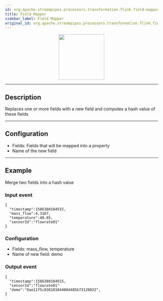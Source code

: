 ```yaml
---
id: org.apache.streampipes.processors.transformation.flink.field-mapper
title: Field Mapper
sidebar_label: Field Mapper
original_id: org.apache.streampipes.processors.transformation.flink.field-mapper
---
```


<!--
  ~ Licensed to the Apache Software Foundation (ASF) under one or more
  ~ contributor license agreements.  See the NOTICE file distributed with
  ~ this work for additional information regarding copyright ownership.
  ~ The ASF licenses this file to You under the Apache License, Version 2.0
  ~ (the "License"); you may not use this file except in compliance with
  ~ the License.  You may obtain a copy of the License at
  ~
  ~    http://www.apache.org/licenses/LICENSE-2.0
  ~
  ~ Unless required by applicable law or agreed to in writing, software
  ~ distributed under the License is distributed on an "AS IS" BASIS,
  ~ WITHOUT WARRANTIES OR CONDITIONS OF ANY KIND, either express or implied.
  ~ See the License for the specific language governing permissions and
  ~ limitations under the License.
  ~
  -->



<p align="center"> 
    <img src="/docs/img/pipeline-elements/org.apache.streampipes.processors.transformation.flink.field-mapper/icon.png" width="150px;" class="pe-image-documentation"/>
</p>

***

## Description

Replaces one or more fields with a new field and computes a hash value of these fields

***

## Configuration

* Fields: Fields that will be mapped into a property
* Name of the new field

***

## Example
Merge two fields into a hash value
### Input  event
```
{
  "timestamp":1586380104915,
  "mass_flow":4.3167,
  "temperature":40.05,
  "sensorId":"flowrate01"
}
```

### Configuration
* Fields: mass_flow, temperature
* Name of new field: demo

### Output event 
```
{
  "timestamp":1586380104915,
  "sensorId":"flowrate01"
  "demo":"8ae11f5c83610104408d485b73120832",
}
```
